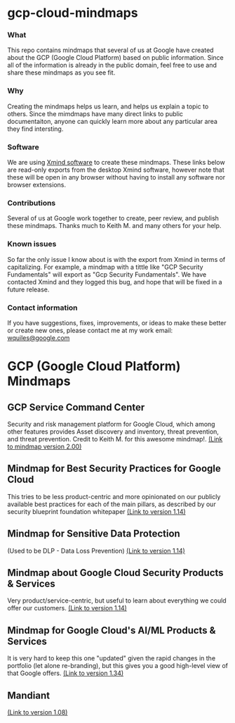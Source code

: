 # gcp-cloud-mindmaps

### What
This repo contains mindmaps that several of us at Google have created about the GCP (Google Cloud Platform) based on public information. Since all of the information is already in the public domain, feel free to use and share these mindmaps as you see fit.

### Why
Creating the mindmaps helps us learn, and helps us explain a topic to others.  Since the mimdmaps have many direct links to public documentaiton, anyone can quickly learn more about any particular area they find intersting.  

### Software
We are using [Xmind software](https://www.xmind.app/) to create these mindmaps. These links below are read-only exports from the desktop Xmind software, however note that these will be open in any browser without having to install any software nor browser extensions.

### Contributions
Several of us at Google work together to create, peer review, and publish these mindmaps.  Thanks much to Keith M. and many others for your help.

### Known issues
So far the only issue I know about is with the export from Xmind in terms of capitalizing. For example, a mindmap with a tittle like "GCP Security Fundamentals" will export as "Gcp Security Fundamentals". We have contacted Xmind and they logged this bug, and hope that will be fixed in a future release.

### Contact information
If you have suggestions, fixes, improvements, or ideas to make these better or create new ones, please contact me at my work email: wquiles@google.com


# GCP (Google Cloud Platform) Mindmaps

## GCP Service Command Center
Security and risk management platform for Google Cloud, which among other features provides Asset discovery and inventory, threat prevention, and threat prevention. Credit to Keith M. for this awesome mindmap!.
[(Link to mindmap version 2.00)](https://xmind.app/m/gvaMBn/)


## Mindmap for Best Security Practices for Google Cloud
This tries to be less product-centric and more opinionated on our publicly available best practices for each of the main pillars, as described by our security blueprint foundation whitepaper
[(Link to version 1.14)](https://xmind.app/m/JXmJPU)


## Mindmap for Sensitive Data Protection
(Used to be DLP - Data Loss Prevention) 
[(Link to version 1.14)](https://xmind.app/m/qnQvxn)


## Mindmap about Google Cloud Security Products & Services
Very product/service-centric, but useful to learn about everything we could offer our customers.
[(Link to version 1.14)](https://xmind.app/m/pKddZb)


## Mindmap for Google Cloud's AI/ML Products & Services
It is very hard to keep this one "updated" given the rapid changes in the portfolio (let alone re-branding), but this gives you a good high-level view of that Google offers.
[(Link to version 1.34)](https://xmind.app/m/WcQEGU/)


##  Mandiant
[(Link to version 1.08)](https://xmind.app/m/LMBHDE/)
